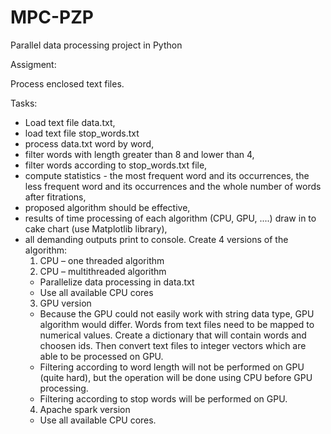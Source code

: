 # MPC-PZP
Parallel data processing project in Python

Assigment:

Process enclosed text files.

Tasks:
* Load text file data.txt,
* load text file stop_words.txt
* process data.txt word by word,
* filter words with length greater than 8 and lower than 4,
* filter words according to stop_words.txt file,
* compute statistics - the most frequent word and its occurrences, the less frequent word and its occurrences and the whole number of words after fitrations,
* proposed algorithm should be effective,
* results of time processing of each algorithm (CPU, GPU, ....) draw in to cake chart (use Matplotlib library),
* all demanding outputs print to console.
Create 4 versions of the algorithm:
  1. CPU – one threaded algorithm
  2. CPU – multithreaded algorithm
    * Parallelize data processing in data.txt
    * Use all available CPU cores
  3. GPU version
    * Because the GPU could not easily work with string data type, GPU algorithm would differ. Words from text files need to be mapped to numerical values. Create a dictionary that will contain words and choosen ids. Then convert text files to integer vectors which are able to be processed on GPU.
    * Filtering according to word length will not be performed on GPU (quite hard), but the operation will be done using CPU before GPU processing.
    * Filtering according to stop words will be performed on GPU.
  4. Apache spark version
    * Use all available CPU cores.
